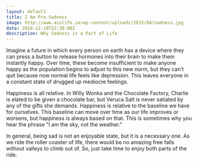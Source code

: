 ```yaml
---
layout: default
title: I Am Pro-Sadness
image: http://www.aculife.ie/wp-content/uploads/2015/04/sadness.jpg
date: 2018-12-19T22:38:00Z
description: Why Sadness is a Part of Life
---
```


Imagine a future in which every person on earth has a device where they can press a button to release hormones into their brain to make them instantly happy. Over time, these become insufficient to make anyone happy as the population begins to adjust to this new norm, but they can’t quit because now normal life feels like depression. This leaves everyone in a constant state of drugged up mediocre feelings.   
   
Happiness is all relative. In Willy Wonka and the Chocolate Factory, Charlie is elated to be given a chocolate bar, but Veruca Salt is never satiated by any of the gifts she demands. Happiness is relative to the baseline we have for ourselves. This baseline can move over time as our life improves or worsens, but happiness is always based on that. This is sometimes why you hear the phrase "I am the sky, not the weather."  

In general, being sad is not an enjoyable state, but it is a necessary one. As we ride the roller coaster of life, there would be no amazing free falls without valleys to climb out of. So, just take time to enjoy both parts of the ride. 
